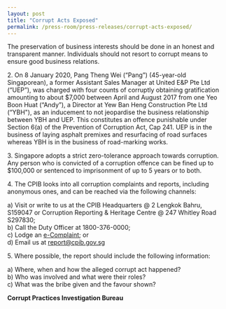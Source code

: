 ```yaml
---
layout: post
title: "Corrupt Acts Exposed"
permalink: /press-room/press-releases/corrupt-acts-exposed/
---
```

The preservation of business interests should be done in an honest and transparent manner. Individuals should not resort to corrupt means to ensure good business relations.

2\.        On 8 January 2020, Pang Theng Wei (“Pang”) (45-year-old Singaporean), a former Assistant Sales Manager at United E&P Pte Ltd (“UEP”), was charged with four counts of corruptly obtaining gratification amounting to about $7,000 between April and August 2017 from one Yeo Boon Huat (“Andy”), a Director at Yew Ban Heng Construction Pte Ltd (“YBH"), as an inducement to not jeopardise the business relationship between YBH and UEP. This constitutes an offence punishable under Section 6(a) of the Prevention of Corruption Act, Cap 241. UEP is in the business of laying asphalt premixes and resurfacing of road surfaces whereas YBH is in the business of road-marking works. 

3\.         Singapore adopts a strict zero-tolerance approach towards corruption. Any person who is convicted of a corruption offence can be fined up to $100,000 or sentenced to imprisonment of up to 5 years or to both.

4\.          The CPIB looks into all corruption complaints and reports, including anonymous ones, and can be reached via the following channels:

a) Visit or write to us at the CPIB Headquarters @ 2 Lengkok Bahru, S159047 or Corruption Reporting & Heritage Centre @ 247 Whitley Road S297830;<br />
b) Call the Duty Officer at 1800-376-0000;<br />
c) Lodge an [e-Complaint](/e-services/e-complaint-for-corrupt-conduct); or<br>
d) Email us at <a class="spamspan" href="mailto:report@cpib.gov.sg">report@cpib.gov.sg</a>

5\.        Where possible, the report should include the following information:

a) Where, when and how the alleged corrupt act happened?<br />
b) Who was involved and what were their roles?<br />
c) What was the bribe given and the favour shown?

**Corrupt Practices Investigation Bureau**
